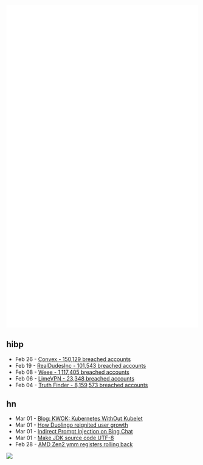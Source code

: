 ![Metrics](https://raw.githubusercontent.com/phixion/phixion/master/metrics.svg)

## hibp

<!--
for https://github.com/phixion/phixion/blob/main/.github/workflows/feeds.yml
-->
<!--START_SECTION:haveibeenpwnd-->
- Feb 26 - [Convex - 150,129 breached accounts](https://haveibeenpwned.com/PwnedWebsites#Convex)
- Feb 19 - [RealDudesInc - 101,543 breached accounts](https://haveibeenpwned.com/PwnedWebsites#RealDudesInc)
- Feb 08 - [Weee - 1,117,405 breached accounts](https://haveibeenpwned.com/PwnedWebsites#Weee)
- Feb 06 - [LimeVPN - 23,348 breached accounts](https://haveibeenpwned.com/PwnedWebsites#LimeVPN)
- Feb 04 - [Truth Finder - 8,159,573 breached accounts](https://haveibeenpwned.com/PwnedWebsites#TruthFinder)
<!--END_SECTION:haveibeenpwnd-->

## hn

<!--
for https://github.com/phixion/phixion/blob/main/.github/workflows/feeds.yml
-->
<!--START_SECTION:hn-->
- Mar 01 - [Blog: KWOK: Kubernetes WithOut Kubelet](https://www.kubernetes.dev/blog/2023/03/01/introducing-kwok/)
- Mar 01 - [How Duolingo reignited user growth](https://www.lennysnewsletter.com/p/how-duolingo-reignited-user-growth)
- Mar 01 - [Indirect Prompt Injection on Bing Chat](https://greshake.github.io/)
- Mar 01 - [Make JDK source code UTF-8](https://bugs.openjdk.org/browse/JDK-8301971)
- Feb 28 - [AMD Zen2 ymm registers rolling back](https://lkml.org/lkml/2023/2/22/33)
<!--END_SECTION:hn-->

<!--
for https://yhype.me
-->
![](https://hit.yhype.me/github/profile?user_id=13013670)
